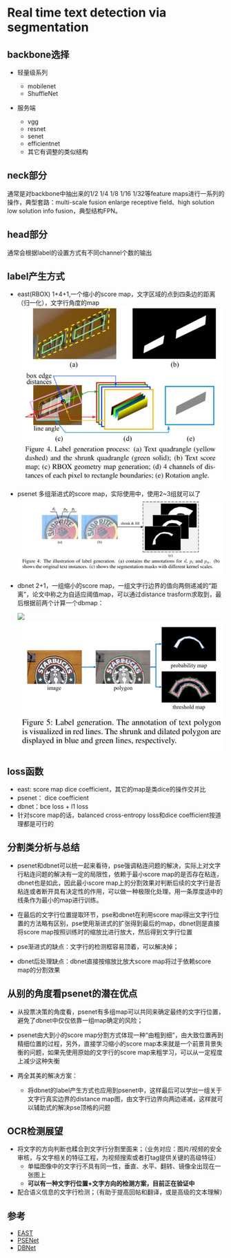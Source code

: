 # Real time text detection via segmentation

## backbone选择

* 轻量级系列
    * mobilenet
    * ShuffleNet

* 服务端
    * vgg
    * resnet
    * senet
    * efficientnet
    * 其它有调整的类似结构

## neck部分
通常是对backbone中抽出来的1/2 1/4 1/8 1/16 1/32等feature maps进行一系列的操作，典型套路：multi-scale fusion
enlarge receptive field、high solution low solution info fusion，典型结构FPN。

## head部分
通常会根据label的设置方式有不同channel个数的输出

## label产生方式

* east(RBOX)
    1+4+1,一个缩小的score map，文字区域的点到四条边的距离（归一化），文字行角度的map
    ![east.jpg](figs/east.jpg)
    
* psenet
    多组渐进式的score map，实际使用中，使用2~3组就可以了
    ![psenet.jpg](figs/psenet.jpg)
    
* dbnet
    2+1，一组缩小的score map，一组文字行边界的值向两侧递减的“距离”，论文中称之为自适应阈值map，可以通过distance trasform求取到，最后根据前两个计算一个dbmap：    
    
    ![](http://latex.codecogs.com/gif.latex?\\frac{1}{(1+exp(-k*(scoremap-distmap)))})
    ![dbnet.jpg](figs/dbnet.jpg)


## loss函数
* east: score map dice coefficient，其它的map是类dice的操作交并比
* psenet： dice coefficient
* dbnet：bce loss + l1 loss
* 针对score map的话，balanced cross-entropy loss和dice coefficient按道理都是可行的

## 分割类分析与总结
* psenet和dbnet可以统一起来看待，pse强调粘连问题的解决，实际上对文字行粘连问题的解决有一定的局限性，依赖于最小score map的是否存在粘连，dbnet也是如此，因此最小score map上的分割效果对判断后续的文字行是否粘连或者断开具有决定性的作用，可以做一种极限化处理，用一条厚度适中的线条作为最小的map进行训练。

* 在最后的文字行位置提取环节，pse和dbnet在利用score map得出文字行位置的方法略有区别，pse使用渐进式的扩张得到最后的map，dbnet则是直接将score map按照训练时的缩放比进行放大，然后得到文字行位置

* pse渐进式的缺点：文字行的检测框容易顶着，可以解决掉；

* dbnet后处理缺点：dbnet直接按缩放比放大score map将过于依赖score map的分割效果

## 从别的角度看psenet的潜在优点
* 从投票决策的角度看，psenet有多组map可以共同来确定最终的文字行位置，避免了dbnet中仅仅依靠一组map确定的风险；

* psenet由大到小的score map分割方式体现一种“由粗到细”，由大致位置再到精细位置的过程，另外，直接学习缩小的score map本来就是一个前景背景失衡的问题，如果先使用原始的文字行的score map来粗学习，可以从一定程度上减少这种失衡


* 两全其美的解决方案：
    * 将dbnet的label产生方式也应用到psenet中，这样最后可以学出一组关于文字行真实边界的distance map图，由文字行边界向两边递减，这样就可以辅助式的解决pse顶格的问题

## OCR检测展望

* 将文字的方向判断也糅合到文字行分割里面来；（业务对应：图片/视频的安全审核，与文字相关的特征工程，为视频搜索或者打tag提供关键的高级特征）
    * 单幅图像中的文字行不具有同一性，垂直、水平、翻转、镜像全出现在一张图上
    * **可以有一种文字行位置+文字方向的检测方案，目前正在验证中**
* 配合语义信息的文字行检测；（有助于提高回帖和翻译，或是高级的文本理解）

## 参考

* [EAST](https://arxiv.org/pdf/1704.03155.pdf)
* [PSENet](https://arxiv.org/pdf/1806.02559.pdf)
* [DBNet](https://arxiv.org/pdf/1911.08947.pdf)
